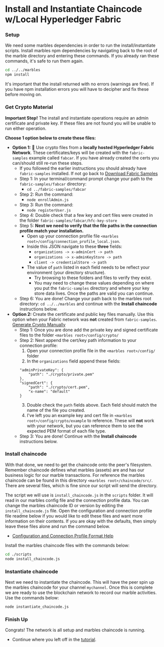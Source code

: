# Install and Instantiate Chaincode w/Local Hyperledger Fabric

### Setup
We need some marbles dependencies in order to run the install/instantiate scripts.
Install marbles npm dependencies by navigating back to the root of the marble directory and entering these commands.
If you already ran these commands, it's safe to run them again.

```bash
cd ../../marbles
npm install
```

It's important that the install returned with no errors (warnings are fine).
If you have npm installation errors you will have to decipher and fix these before moving on.

### Get Crypto Material
**Important Step!** The install and instantiate operations require an admin certificate and private key.
If these files are not found you will be unable to run either operation.

**Choose 1 option below to create these files:**

- **Option 1:** :lollipop: Use crypto files from a **locally hosted Hyperledger Fabric Network**. These certificates/keys will be created with the `fabric-samples` example called `fabcar`. If you have already created the certs you can/should still re-run these steps.
 	- If you followed the earlier instructions you should already have `fabric-samples` installed. If not go back to [Download Fabric Samples](./use_local_hyperledger.md)
	- Step 1: In your terminal/command prompt change your path to the `fabric-samples/fabcar` directory:
		-  `cd ../fabric-samples/fabcar`
	- Step 2: Run the command:
		- `node enrollAdmin.js`
	- Step 3: Run the command:
		- `node registerUser.js`
	- Step 4: Double check that a few key and cert files were created in the folder `fabric-samples/fabcar/hfc-key-store`
	- Step 5: **Next we need to verify that the file paths in the connection profile match your installation.**
		- Open up your connection profile file `<marbles root>/config/connection_profile_local.json`.
		- Inside this JSON navigate to these **three** fields:
			- `organizations -> x-adminCert -> path`
			- `organizations -> x-adminKeyStore -> path`
			- `client -> credentialStore -> path`
		- The value of `path` listed in each field needs to be reflect your environment (your directory structure).
			- Try browsing to these folders and files to verify they exist.
			- You may need to change these values depending on where you put the `fabric-samples` directory and where your key store data lives. Once the paths are valid you can continue.
	- Step 6: You are done! Change your path back to the marbles root directory: `cd ../../marbles` and continue with the **Install chaincode** instructions below.
- **Option 2:** Create the certificate and public key files manually.  Use this option when your Fabric network was **not** created from `fabric-samples`. [Generate Crypto Manually](https://console.bluemix.net/docs/services/blockchain/v10_application.html#generating-the-client-side-certificates)
	- Step 1: Once you are done add the private key and signed certificate files to the folder `<marbles root>/config/crypto/`
	- Step 2: Next append the cert/key path information to your connection profile:
		1. Open your connection profile file in the `<marbles root>/config/` folder
		2. In the `organizations` field append these fields:
		```
		"adminPrivateKey": {
			"path": "./crypto/private.pem"
		},
		"signedCert": {
			"path": "./crypto/cert.pem",
			"x-name": "default"
		}
		```
		3. Double check the `path` fields above. Each field should match the name of the file you created.
		4. I've left you an example key and cert file in `<marbles root>/config/crypto/example` to reference. These will **not** work with your network, but you can reference them to see the expected PEM format of each file type.
	- Step 3: You are done! Continue with the **Install chaincode** instructions below.


<a name="installChaincode"></a>

### Install chaincode
With that done, we need to get the chaincode onto the peer's filesystem.
Remember chaincode defines what marbles (assets) are and has our business  logic for our marble transactions.
For reference the marbles chaincode can be found in this directory `<marbles root>/chaincode/src/`.
There are several files, which is fine since our script will send the directory.

The script we will use is `install_chaincode.js` in the `scripts` folder.
It will read in our marbles config file and the connection profile data.
You can change the marbles chaincode ID or version by editing the `install_chaincode.js` file.
Open the configuration and connection profile file readme below if you would like to edit these files and want more information on their contents.
If you are okay with the defaults, then simply leave these files alone and run the command below.

- [Configuration and Connection Profile Format Help](./config_file.md)

Install the marbles chaincode files with the commands below:

```bash
cd ./scripts
node install_chaincode.js
```

### Instantiate chaincode
Next we need to instantiate the chaincode.
This will have the peer spin up the marbles chaincode for your channel `mychannel`.
Once this is complete we are ready to use the blockchain network to record our marble activities.
Use the commands below:

```bash
node instantiate_chaincode.js
```

### Finish Up

Congrats! The network is all setup and marbles chaincode is running.

- Continue where you left off in the [tutorial](../README.md#hostmarbles).

